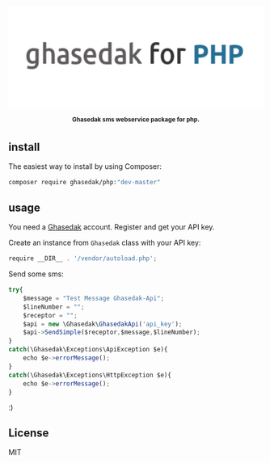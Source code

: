 <p align="center">
    <img src="g4php.png"
         height="200" alt="ghasedak for php">
</p>

 
<p align="center"><sup><strong> Ghasedak sms webservice package for php. </strong></sup></p>

## install

The easiest way to install by using Composer:

```sh
composer require ghasedak/php:"dev-master"
```
 

## usage
 

You need a [Ghasedak](https://ghasedak.io) account. Register and get your API key.


Create an instance from `Ghasedak` class with your API key:

```javascript
require __DIR__ . '/vendor/autoload.php';

```

Send some sms:

```javascript
try{
    $message = "Test Message Ghasedak-Api";
    $lineNumber = "";
    $receptor = "";
    $api = new \Ghasedak\GhasedakApi('api_key');
    $api->SendSimple($receptor,$message,$lineNumber);
}
catch(\Ghasedak\Exceptions\ApiException $e){
    echo $e->errorMessage();
}
catch(\Ghasedak\Exceptions\HttpException $e){
    echo $e->errorMessage();
}
```

:)

## License

MIT
 
